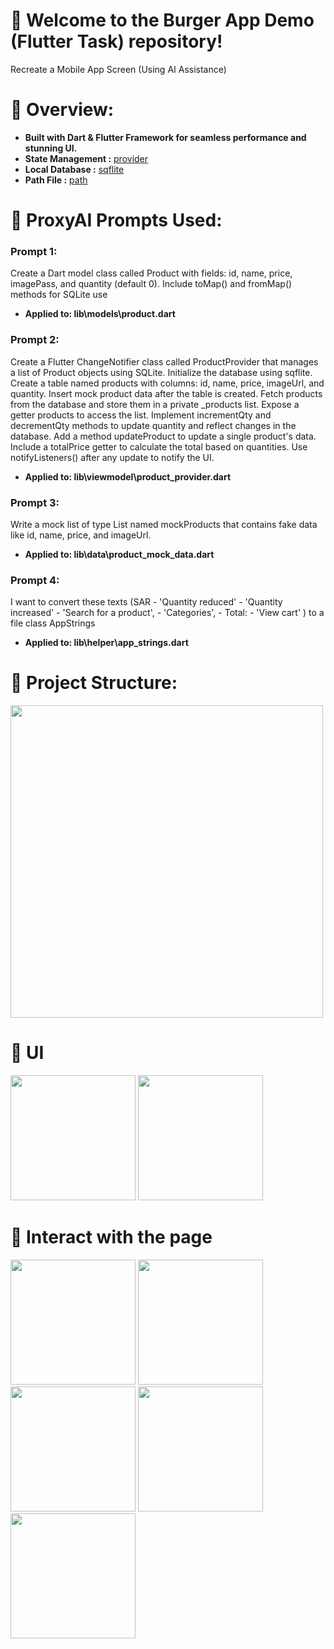 # 🚀 Welcome to the Burger App Demo (Flutter Task) repository! 

Recreate a Mobile App Screen (Using AI Assistance)


# 🔧 Overview:

* **Built with Dart & Flutter Framework for seamless performance and stunning UI.**<br>
* **State Management :** [provider](https://pub.dev/packages/provider)
* **Local Database :** [sqflite](https://pub.dev/packages/sqflite)
* **Path File :** [path](https://pub.dev/packages/path)


# 🔧 ProxyAI Prompts Used:

### Prompt 1:
Create a Dart model class called Product with fields: id, name, price, imagePass, and quantity (default 0). Include toMap() and fromMap() methods for SQLite use

* **Applied to: lib\models\product.dart**

### Prompt 2:
Create a Flutter ChangeNotifier class called ProductProvider that manages a list of Product objects using SQLite. Initialize the database using sqflite. Create a table named products with columns: id, name, price, imageUrl, and quantity. Insert mock product data after the table is created. Fetch products from the database and store them in a private _products list. Expose a getter products to access the list. Implement incrementQty and decrementQty methods to update quantity and reflect changes in the database. Add a method updateProduct to update a single product's data. Include a totalPrice getter to calculate the total based on quantities. Use notifyListeners() after any update to notify the UI.

* **Applied to: lib\viewmodel\product_provider.dart**

### Prompt 3:
Write a mock list of type List  named mockProducts that contains fake data like id, name, price, and imageUrl.

* **Applied to: lib\data\product_mock_data.dart**

### Prompt 4:
I want to convert these texts (SAR - 'Quantity reduced' - 'Quantity increased' - 'Search for a product', - 'Categories', - Total: - 'View cart' ) to a file class AppStrings

* **Applied to: lib\helper\app_strings.dart**


# 🔧 Project Structure:

<img src="https://github.com/user-attachments/assets/5a76e630-c921-45d2-9476-cf555ed5c70f" width="500">


# 🎨 UI
<img src="https://github.com/user-attachments/assets/95818be9-60a6-41f9-8644-71008cae2004" width="200">
<img src="https://github.com/user-attachments/assets/04128208-4f6c-482d-807d-16eb06248d16" width="200">


# 🌟 Interact with the page
<img src="https://github.com/user-attachments/assets/91821933-293d-40bd-960a-c084dba4d9bd" width="200">
<img src="https://github.com/user-attachments/assets/66dffe35-435a-455d-85ad-cedbe916cf2e" width="200">
<img src="https://github.com/user-attachments/assets/24f1b016-c904-4f1b-a235-e52e8bc26517" width="200">
<img src="https://github.com/user-attachments/assets/e81f723f-a96b-45df-8f00-c6434efbf28b" width="200">
<img src="https://github.com/user-attachments/assets/1129f669-b1fb-4167-9fc2-f1a2c973fe07" width="200">







